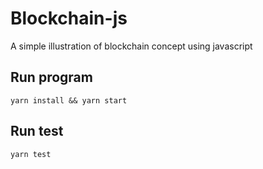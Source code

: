 # Blockchain-js
A simple illustration of blockchain concept using javascript

## Run program
`yarn install && yarn start`

## Run test
`yarn test`